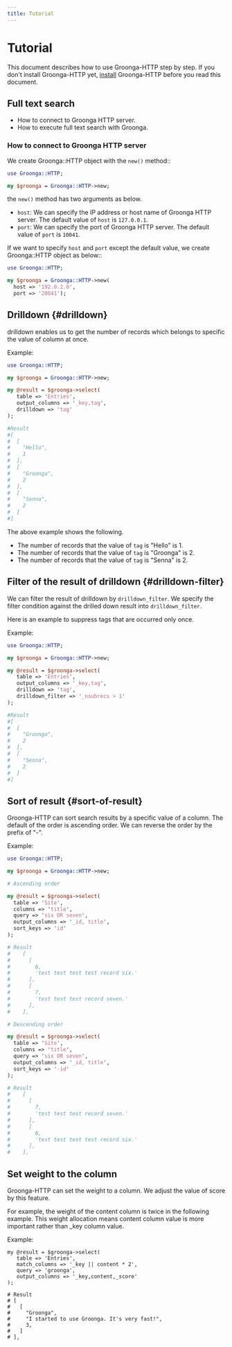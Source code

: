 ```yaml
---
title: Tutorial
---
```


# Tutorial

This document describes how to use Groonga-HTTP step by step.
If you don't install Groonga-HTTP yet, [install][install] Groonga-HTTP before you read this document.

## Full text search

  * How to connect to Groonga HTTP server.
  * How to execute full text search with Groonga.

### How to connect to Groonga HTTP server

We create Groonga::HTTP object with the ``new()`` method::

```perl
use Groonga::HTTP;

my $groonga = Groonga::HTTP->new;
```

the ``new()`` method has two arguments as below.

* ``host``: We can specify the IP address or host name of Groonga HTTP server.
            The default value of ``host`` is ``127.0.0.1``.
* ``port``: We can specify the port of Groonga HTTP server.
            The default value of ``port`` is ``10041``.

If we want to specify ``host`` and ``port`` except the default value, we create Groonga::HTTP object as below::

```perl
use Groonga::HTTP;

my $groonga = Groonga::HTTP->new(
  host => '192.0.2.0',
  port => '20041');
```

## Drilldown {#drilldown}

drilldown enables us to get the number of records which belongs to specific the value of column at once.

Example:

```perl
use Groonga::HTTP;

my $groonga = Groonga::HTTP->new;

my @result = $groonga->select(
   table => 'Entries',
   output_columns => '_key,tag',
   drilldown => 'tag'
);

#Result
#[
#  [
#    "Hello",
#    1
#  ],
#  [
#    "Groonga",
#    2
#  ],
#  [
#    "Senna",
#    2
#  ]
#]
```

The above example shows the following.

  * The number of records that the value of ``tag`` is "Hello" is 1.
  * The number of records that the value of ``tag`` is "Groonga" is 2.
  * The number of records that the value of ``tag`` is "Senna" is 2.

## Filter of the result of drilldown {#drilldown-filter}

We can filter the result of drilldown by ``drilldown_filter``.
We specify the filter condition against the drilled down result into ``drilldown_filter``.

Here is an example to suppress tags that are occurred only once.

Example:

```perl
use Groonga::HTTP;

my $groonga = Groonga::HTTP->new;

my @result = $groonga->select(
   table => 'Entries',
   output_columns => '_key,tag',
   drilldown => 'tag',
   drilldown_filter => '_nsubrecs > 1'
);

#Result
#[
#  [
#    "Groonga",
#    2
#  ],
#  [
#    "Senna",
#    2
#  ]
#]
```

## Sort of result {#sort-of-result}

Groonga-HTTP can sort search results by a specific value of a column.
The default of the order is ascending order.
We can reverse the order by the prefix of "-".

Example:

```perl
use Groonga::HTTP;

my $groonga = Groonga::HTTP->new;

# Ascending order

my @result = $groonga->select(
  table => 'Site',
  columns => 'title',
  query => 'six OR seven',
  output_columns => '_id, title',
  sort_keys => 'id'
);

# Result
#    [
#      [
#        6,
#        'test test test test record six.'
#      ],
#      [
#        7,
#        'test test test record seven.'
#      ],
#    ],

# Descending order

my @result = $groonga->select(
  table => 'Site',
  columns => 'title',
  query => 'six OR seven',
  output_columns => '_id, title',
  sort_keys => '-id'
);

# Result
#    [
#      [
#        7,
#        'test test test record seven.'
#      ],
#      [
#        6,
#        'test test test test record six.'
#      ],
#    ],

```

## Set weight to the column

Groonga-HTTP can set the weight to a column.
We adjust the value of score by this feature.

For example, the weight of the content column is twice in the following example.
This weight allocation means content column value is more important rather than _key column value.

Example:

```
my @result = $groonga->select(
   table => 'Entries',
   match_columns => '_key || content * 2',
   query => 'groonga',
   output_columns => '_key,content,_score'
);

# Result
# [
#   [
#     "Groonga",
#     "I started to use Groonga. It's very fast!",
#     3,
#   ]
# ],
```

[install]:../install/

